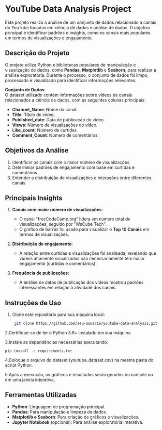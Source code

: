 # YouTube Data Analysis Project

Este projeto realiza a análise de um conjunto de dados relacionado a canais do YouTube focados em ciência de dados e análise de dados. O objetivo principal é identificar padrões e insights, como os canais mais populares em termos de visualizações e engajamento.

## **Descrição do Projeto**
O projeto utiliza Python e bibliotecas populares de manipulação e visualização de dados, como **Pandas**, **Matplotlib** e **Seaborn**, para realizar a análise exploratória. Durante o processo, o conjunto de dados foi limpo, processado e visualizado para identificar informações relevantes.

**Conjunto de Dados**:  
O dataset utilizado contém informações sobre vídeos de canais relacionados a ciência de dados, com as seguintes colunas principais:
- **Channel_Name**: Nome do canal.
- **Title**: Título do vídeo.
- **Published_date**: Data de publicação do vídeo.
- **Views**: Número de visualizações do vídeo.
- **Like_count**: Número de curtidas.
- **Comment_Count**: Número de comentários.

## **Objetivos da Análise**
1. Identificar os canais com o maior número de visualizações.
2. Determinar padrões de engajamento com base em curtidas e comentários.
3. Entender a distribuição de visualizações e interações entre diferentes canais.

## **Principais Insights**
1. **Canais com maior número de visualizações**:
   - O canal "freeCodeCamp.org" lidera em número total de visualizações, seguido por "WsCube Tech".
   - O gráfico de barras foi usado para visualizar o **Top 10 Canais** em termos de visualizações.

2. **Distribuição de engajamento**:
   - A relação entre curtidas e visualizações foi analisada, revelando que vídeos altamente visualizados não necessariamente têm maior engajamento (curtidas e comentários).

3. **Frequência de publicações**:
   - A análise de datas de publicação dos vídeos mostrou padrões interessantes em relação à atividade dos canais.

## **Instruções de Uso**
1. Clone este repositório para sua máquina local:
   ```bash
    git clone https://github.com/seu-usuario/youtube-data-analysis.git
   ```
2.Certifique-se de ter o Python 3.9+ instalado em sua máquina.

3.Instale as dependências necessárias executando:
   ```
   pip install -r requirements.txt
   ```
4.Coloque o arquivo do dataset (youtube_dataset.csv) na mesma pasta do script Python.

5.Após a execução, os gráficos e resultados serão gerados no console ou em uma janela interativa.

## **Ferramentas Utilizadas**
- **Python**: Linguagem de programação principal.
- **Pandas**: Para manipulação e limpeza de dados.
- **Matplotlib e Seaborn**: Para criação de gráficos e visualizações.
- **Jupyter Notebook** (opcional): Para análise exploratória interativa.
